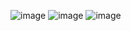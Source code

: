 ![image](https://github.com/user-attachments/assets/91bc285c-9540-4d17-ac28-8e3711868367)
![image](https://github.com/user-attachments/assets/4b5beda1-39cb-439c-9949-fd81c82d171c)
![image](https://github.com/user-attachments/assets/40d4530f-fa23-4089-b626-e3cdcb44be50)
